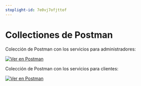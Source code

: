 ```yaml
---
stoplight-id: 7e0vj7ofjttof
---
```


# Collectiones de Postman

Colección de Postman con los servicios para administradores:

[![Ver en Postman](https://run.pstmn.io/button.svg)](https://app.getpostman.com/run-collection/36846959-6ce7bbd6-72d5-4efc-bd38-ce803978094c?action=collection%2Ffork&collection-url=entityId%3D36846959-6ce7bbd6-72d5-4efc-bd38-ce803978094c%26entityType%3Dcollection%26workspaceId%3D116e6451-e54c-465a-b2c0-76ea777d05ae)


Colección de Postman con los servicios para clientes:

[![Ver en Postman](https://run.pstmn.io/button.svg)](https://app.getpostman.com/run-collection/36846959-9f91f6a5-5732-4b2e-b026-1a4f1ee468dc?action=collection%2Ffork&collection-url=entityId%3D36846959-9f91f6a5-5732-4b2e-b026-1a4f1ee468dc%26entityType%3Dcollection%26workspaceId%3D116e6451-e54c-465a-b2c0-76ea777d05ae)